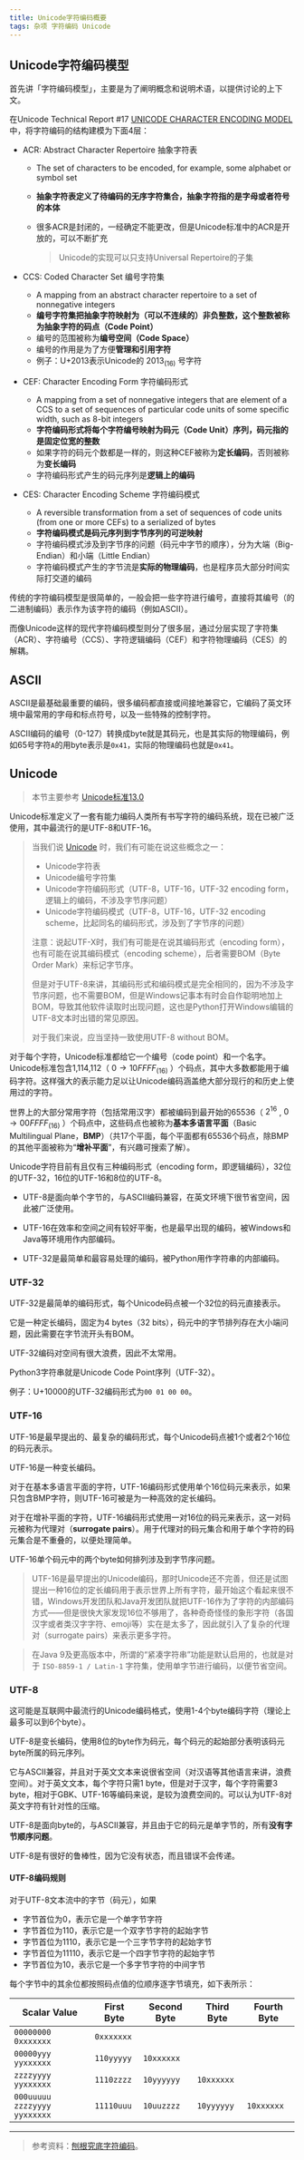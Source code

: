 ```yaml
---
title: Unicode字符编码概要
tags: 杂项 字符编码 Unicode
---
```


## Unicode字符编码模型

首先讲「字符编码模型」，主要是为了阐明概念和说明术语，以提供讨论的上下文。

在Unicode Technical Report #17 [UNICODE CHARACTER ENCODING MODEL](http://www.unicode.org/reports/tr17/) 中，将字符编码的结构建模为下面4层：

* ACR: Abstract Character Repertoire 抽象字符表

    * The set of characters to be encoded, for example, some alphabet or symbol set

    * **抽象字符表定义了待编码的无序字符集合，抽象字符指的是字母或者符号的本体**

    * 很多ACR是封闭的，一经确定不能更改，但是Unicode标准中的ACR是开放的，可以不断扩充

        > Unicode的实现可以只支持Universal Repertoire的子集

* CCS: Coded Character Set 编号字符集

    * A mapping from an abstract character repertoire to a set of nonnegative integers
    * **编号字符集把抽象字符映射为（可以不连续的）非负整数，这个整数被称为抽象字符的码点（Code Point）**
    * 编号的范围被称为**编号空间（Code Space）**
    * 编号的作用是为了方便**管理和引用字符**
    * 例子：U+2013表示Unicode的 $2013_{(16)}$ 号字符

* CEF: Character Encoding Form 字符编码形式

    * A mapping from a set of nonnegative  integers that are element of a CCS to a set of sequences of particular code units of some specific width, such as 8-bit integers
    * **字符编码形式将每个字符编号映射为码元（Code Unit）序列，码元指的是固定位宽的整数**
    * 如果字符的码元个数都是一样的，则这种CEF被称为**定长编码**，否则被称为**变长编码**
    * 字符编码形式产生的码元序列是**逻辑上的编码**

* CES: Character Encoding Scheme 字符编码模式

    * A reversible transformation from a set of  sequences of code units (from one or more CEFs) to a serialized of bytes
    * **字符编码模式是码元序列到字节序列的可逆映射**
    * 字符编码模式涉及到字节序的问题（码元中字节的顺序），分为大端（Big-Endian）和小端（Little Endian）
    * 字符编码模式产生的字节流是**实际的物理编码**，也是程序员大部分时间实际打交道的编码

传统的字符编码模型是很简单的，一般会把一些字符进行编号，直接将其编号（的二进制编码）表示作为该字符的编码（例如ASCII）。

而像Unicode这样的现代字符编码模型则分了很多层，通过分层实现了字符集（ACR）、字符编号（CCS）、字符逻辑编码（CEF）和字符物理编码（CES）的解耦。

## ASCII

ASCII是最基础最重要的编码，很多编码都直接或间接地兼容它，它编码了英文环境中最常用的字母和标点符号，以及一些特殊的控制字符。

ASCII编码的编号（0-127）转换成byte就是其码元，也是其实际的物理编码，例如65号字符`A`的用byte表示是`0x41`，实际的物理编码也就是`0x41`。

## Unicode

> 本节主要参考 [Unicode标准13.0](https://www.unicode.org/versions/Unicode13.0.0/UnicodeStandard-13.0.pdf)

Unicode标准定义了一套有能力编码人类所有书写字符的编码系统，现在已被广泛使用，其中最流行的是UTF-8和UTF-16。

> 当我们说 [Unicode](https://home.unicode.org/) 时，我们有可能在说这些概念之一：
>
> * Unicode字符表
> * Unicode编号字符集
> * Unicode字符编码形式（UTF-8，UTF-16，UTF-32 encoding form，逻辑上的编码，不涉及字节序问题）
> * Unicode字符编码模式（UTF-8，UTF-16，UTF-32 encoding scheme，比起同名的编码形式，涉及到了字节序的问题）
>
> 注意：说起UTF-X时，我们有可能是在说其编码形式（encoding form），也有可能在说其编码模式（encoding scheme），后者需要BOM（Byte Order Mark）来标记字节序。
>
> 但是对于UTF-8来讲，其编码形式和编码模式是完全相同的，因为不涉及字节序问题，也不需要BOM，但是Windows记事本有时会自作聪明地加上BOM，导致其他软件读取时出现问题，这也是Python打开Windows编辑的UTF-8文本时出错的常见原因。
>
> 对于我们来说，应当坚持一致使用UTF-8 without BOM。

对于每个字符，Unicode标准都给它一个编号（code point）和一个名字。Unicode标准包含1,114,112（ $0 \to 10FFFF_{(16)}$ ）个码点，其中大多数都能用于编码字符。这样强大的表示能力足以让Unicode编码涵盖绝大部分现行的和历史上使用过的字符。

世界上的大部分常用字符（包括常用汉字）都被编码到最开始的65536（ $2^{16}$ , $0 \to 00FFFF_{(16)}$ ）个码点中，这些码点也被称为**基本多语言平面**（Basic Multilingual Plane，**BMP**）（共17个平面，每个平面都有65536个码点，除BMP的其他平面被称为“**增补平面**”，有兴趣可搜索了解）。

Unicode字符目前有且仅有三种编码形式（encoding form，即逻辑编码），32位的UTF-32，16位的UTF-16和8位的UTF-8。

* UTF-8是面向单个字节的，与ASCII编码兼容，在英文环境下很节省空间，因此被广泛使用。

* UTF-16在效率和空间之间有较好平衡，也是最早出现的编码，被Windows和Java等环境用作内部编码。

* UTF-32是最简单和最容易处理的编码，被Python用作字符串的内部编码。

### UTF-32

UTF-32是最简单的编码形式，每个Unicode码点被一个32位的码元直接表示。

它是一种定长编码，固定为4 bytes（32 bits），码元中的字节排列存在大小端问题，因此需要在字节流开头有BOM。

UTF-32编码对空间有很大浪费，因此不太常用。

Python3字符串就是Unicode Code Point序列（UTF-32）。

例子：U+10000的UTF-32编码形式为`00 01 00 00`。

### UTF-16

UTF-16是最早提出的、最复杂的编码形式，每个Unicode码点被1个或者2个16位的码元表示。

UTF-16是一种变长编码。

对于在基本多语言平面的字符，UTF-16编码形式使用单个16位码元来表示，如果只包含BMP字符，则UTF-16可被是为一种高效的定长编码。

对于在增补平面的字符，UTF-16编码形式使用一对16位的码元来表示，这一对码元被称为代理对（**surrogate pairs**）。用于代理对的码元集合和用于单个字符的码元集合是不重叠的，以便处理简单。

UTF-16单个码元中的两个byte如何排列涉及到字节序问题。

> UTF-16是最早提出的Unicode编码，那时Unicode还不完善，但还是试图提出一种16位的定长编码用于表示世界上所有字符，最开始这个看起来很不错，Windows开发团队和Java开发团队就把UTF-16作为了字符的内部编码方式——但是很快大家发现16位不够用了，各种奇奇怪怪的象形字符（各国汉字或者类汉字字符、emoji等）实在是太多了，因此就引入了复杂的代理对（surrogate pairs）来表示更多字符。

> 在Java 9及更高版本中，所谓的“紧凑字符串”功能是默认启用的，也就是对于 `ISO-8859-1 / Latin-1` 字符集，使用单字节进行编码，以便节省空间。

### UTF-8

这可能是互联网中最流行的Unicode编码格式，使用1-4个byte编码字符（理论上最多可以到6个byte）。

UTF-8是变长编码，使用8位的byte作为码元，每个码元的起始部分表明该码元byte所属的码元序列。

它与ASCII兼容，并且对于英文文本来说很省空间（对汉语等其他语言来讲，浪费空间）。对于英文文本，每个字符只需1 byte，但是对于汉字，每个字符需要3 byte，相对于GBK、UTF-16等编码来说，是较为浪费空间的。可以认为UTF-8对英文字符有针对性的压缩。

UTF-8是面向byte的，与ASCII兼容，并且由于它的码元是单字节的，所有**没有字节顺序问题**。

UTF-8是有很好的鲁棒性，因为它没有状态，而且错误不会传递。

#### UTF-8编码规则

对于UTF-8文本流中的字节（码元），如果

* 字节首位为0，表示它是一个单字节字符
* 字节首位为110，表示它是一个双字节字符的起始字节
* 字节首位为1110，表示它是一个三字节字符的起始字节
* 字节首位为11110，表示它是一个四字节字符的起始字节
* 字节首位为10，表示它是一个多字节字符的中间字节

每个字节中的其余位都按照码点值的位顺序逐字节填充，如下表所示：

| Scalar Value                 | First Byte | Second Byte | Third Byte | Fourth Byte |
| ---------------------------- | ---------- | ----------- | ---------- | ----------- |
| `00000000 0xxxxxxx`          | `0xxxxxxx` |             |            |             |
| `00000yyy yyxxxxxx`          | `110yyyyy` | `10xxxxxx`  |            |             |
| `zzzzyyyy yyxxxxxx`          | `1110zzzz` | `10yyyyyy`  | `10xxxxxx` |             |
| `000uuuuu zzzzyyyy yyxxxxxx` | `11110uuu` | `10uuzzzz`  | `10yyyyyy` | `10xxxxxx`  |


-------------------------------------

> 参考资料：[刨根究底字符编码](https://www.cnblogs.com/benbenalin/p/6881980.html)。
